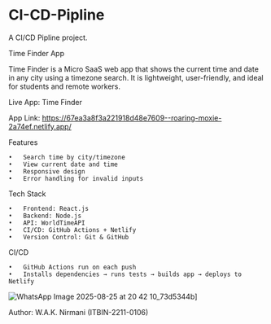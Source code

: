 # CI-CD-Pipline
A CI/CD Pipline project.

Time Finder App

Time Finder is a Micro SaaS web app that shows the current time and date in any city using a timezone search. It is lightweight, user-friendly, and ideal for students and remote workers.

 Live App: Time Finder
 
 App Link: https://67ea3a8f3a221918d48e7609--roaring-moxie-2a74ef.netlify.app/


 Features
 
	•	Search time by city/timezone
	•	View current date and time
	•	Responsive design
	•	Error handling for invalid inputs


 Tech Stack
 
	•	Frontend: React.js
	•	Backend: Node.js
	•	API: WorldTimeAPI
	•	CI/CD: GitHub Actions + Netlify
	•	Version Control: Git & GitHub


 CI/CD
 
	•	GitHub Actions run on each push
	•	Installs dependencies → runs tests → builds app → deploys to Netlify

![WhatsApp Image 2025-08-25 at 20 42 10_73d5344b](https://github.com/user-attachments/assets/c2dfcf99-bc69-4540-afaf-17e8d9f4c374)]


 Author: W.A.K. Nirmani (ITBIN-2211-0106)
